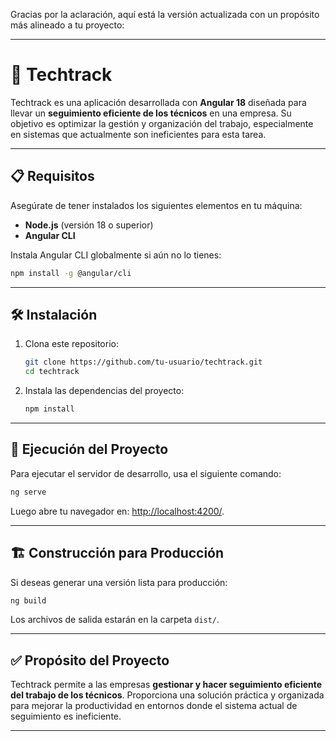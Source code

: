 Gracias por la aclaración, aquí está la versión actualizada con un propósito más alineado a tu proyecto:

---

# 🚀 **Techtrack**

Techtrack es una aplicación desarrollada con **Angular 18** diseñada para llevar un **seguimiento eficiente de los técnicos** en una empresa. Su objetivo es optimizar la gestión y organización del trabajo, especialmente en sistemas que actualmente son ineficientes para esta tarea.  

---

## 📋 **Requisitos**

Asegúrate de tener instalados los siguientes elementos en tu máquina:  
- **Node.js** (versión 18 o superior)  
- **Angular CLI**  

Instala Angular CLI globalmente si aún no lo tienes:  
```bash
npm install -g @angular/cli
```

---

## 🛠️ **Instalación**

1. Clona este repositorio:  
   ```bash
   git clone https://github.com/tu-usuario/techtrack.git
   cd techtrack
   ```

2. Instala las dependencias del proyecto:  
   ```bash
   npm install
   ```

---

## 🚀 **Ejecución del Proyecto**

Para ejecutar el servidor de desarrollo, usa el siguiente comando:  
```bash
ng serve
```

Luego abre tu navegador en: [http://localhost:4200/](http://localhost:4200/).  

---

## 🏗️ **Construcción para Producción**

Si deseas generar una versión lista para producción:  
```bash
ng build
```

Los archivos de salida estarán en la carpeta `dist/`.

---

## ✅ **Propósito del Proyecto**

Techtrack permite a las empresas **gestionar y hacer seguimiento eficiente del trabajo de los técnicos**. Proporciona una solución práctica y organizada para mejorar la productividad en entornos donde el sistema actual de seguimiento es ineficiente.

---